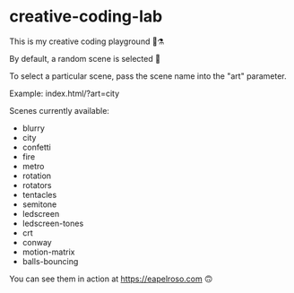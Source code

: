 # creative-coding-lab

This is my creative coding playground 🧪⚗️

By default, a random scene is selected 🎲 

To select a particular scene, pass the scene name into the "art" parameter.

Example: index.html/?art=city

Scenes currently available:

- blurry
- city
- confetti
- fire
- metro
- rotation
- rotators
- tentacles
- semitone
- ledscreen
- ledscreen-tones
- crt
- conway
- motion-matrix
- balls-bouncing

You can see them in action at https://eapelroso.com 🙃
